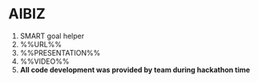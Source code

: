 # AIBIZ

1. SMART goal helper
2. %%URL%%
3. %%PRESENTATION%%
4. %%VIDEO%%
5. **All code development was provided by team during hackathon time**
